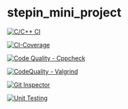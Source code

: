 # stepin_mini_project

[![C/C++ CI](https://github.com/Kollamohankrishna/stepin_mini_project/actions/workflows/c-build.yml/badge.svg)](https://github.com/Kollamohankrishna/stepin_mini_project/actions/workflows/c-build.yml)


[![CI-Coverage](https://github.com/Kollamohankrishna/stepin_mini_project/actions/workflows/gcov.yml/badge.svg)](https://github.com/Kollamohankrishna/stepin_mini_project/actions/workflows/gcov.yml)

[![Code Quality - Cppcheck](https://github.com/Kollamohankrishna/stepin_mini_project/actions/workflows/cppcheck.yml/badge.svg)](https://github.com/Kollamohankrishna/stepin_mini_project/actions/workflows/cppcheck.yml)

[![CodeQuality - Valgrind](https://github.com/Kollamohankrishna/stepin_mini_project/actions/workflows/Valgrind.yml/badge.svg)](https://github.com/Kollamohankrishna/stepin_mini_project/actions/workflows/Valgrind.yml)

[![Git Inspector](https://github.com/Kollamohankrishna/stepin_mini_project/actions/workflows/gitinspector.yml/badge.svg)](https://github.com/Kollamohankrishna/stepin_mini_project/actions/workflows/gitinspector.yml)

[![Unit Testing](https://github.com/Kollamohankrishna/stepin_mini_project/actions/workflows/unit-test.yml/badge.svg)](https://github.com/Kollamohankrishna/stepin_mini_project/actions/workflows/unit-test.yml)

